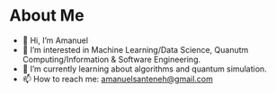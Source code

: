 # About Me
- 👋 Hi, I’m Amanuel
- 🔭 I’m interested in Machine Learning/Data Science, Quanutm Computing/Information & Software Engineering.
- 🌱 I’m currently learning about algorithms and quantum simulation.
- 📫 How to reach me: amanuelsanteneh@gmail.com

